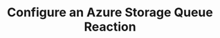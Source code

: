---
type: "docs"
title: "Configure an Azure Storage Queue Reaction"
linkTitle: "Configure an Azure Storage Queue Reaction"
weight: 20
toc_hide: true
hide_summary: true
description: >
    Learn how to configure an Azure Storage Queue Reaction
---